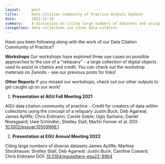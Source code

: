```yaml
---
layout:     post
title:      Data Citation Community of Practice Outputs Update!
date:       2022-12-19
summary:    A discussion on citing large numbers of datasets and assigning credit properly
categories: data collection use cases data citation
---
```


Have you been following along with the work of our Data Citation Community of Practice?

**Workshops**
Our workshops have explored three use cases on possible approaches to the use of a "reliquary" - a large collection of digital objects used to assist in citation and credit.
You can check out the workshop materials on Zenodo - see our previous posts for links!

**Other Reports**
If you missed our workshops, check out our other outputs to get caught up on our work!
1. **Presentation at AGU Fall Meeting 2021**

AGU data citation community of practice - Credit for creators of data within collections using the concept of a reliquary
Justin Buck; Deb Agarwal; James Ayliffe; Chris Erdmann; Carole Goble; Ugis Sarkans; Daniel Noesgaard; Uwe Schindler; Shelley Stall; Martin Fenner et al.
DOI: [10.1002/essoar.10509966.1](https://dx.doi.org/10.1002/essoar.10509966.1)

2. **Presentation at EGU Annual Meeting 2022**

Citing large numbers of diverse datasets
James Ayliffe; Martina Stockhause; Shelley Stall; Deb Agarwal; Justin Buck; Caroline Coward; Chris Erdmann
DOI: [10.5194/egusphere-egu22-9964](https://doi.org/10.5194/egusphere-egu22-9964)
